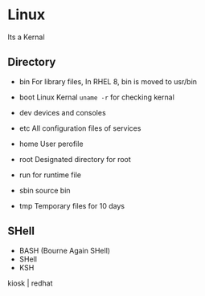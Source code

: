 # Linux
Its a Kernal 



## Directory

- bin 
For library files, In RHEL 8, bin is moved to usr/bin

- boot
Linux Kernal
`uname -r` for checking kernal

- dev
devices and consoles

-  etc
All configuration files of services

- home
User perofile

- root
Designated directory for root

- run
for runtime file 

- sbin
source bin

- tmp
Temporary files for 10 days


## SHell

- BASH (Bourne Again SHell)
- SHell
- KSH


kiosk | redhat
